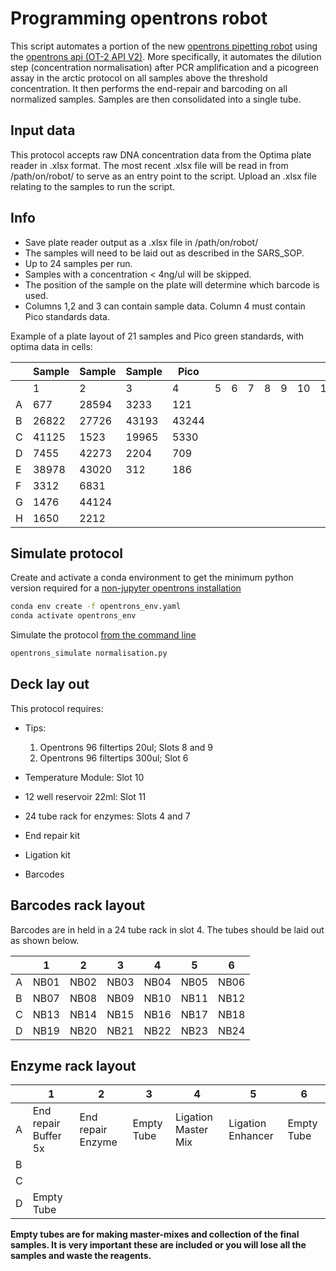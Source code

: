 # Programming opentrons robot

This script automates a portion of the new [opentrons pipetting robot](https://opentrons.com/) using the [opentrons api (OT-2 API V2)](https://docs.opentrons.com/v2/index.html). More specifically, it automates the dilution step (concentration normalisation) after PCR amplification and a picogreen assay in the arctic protocol on all samples above the threshold concentration. It then performs the end-repair and barcoding on all normalized samples. Samples are then consolidated into a single tube.

## Input data

This protocol accepts raw DNA concentration data from the Optima plate reader in .xlsx format. The most recent .xlsx file will be read in from /path/on/robot/ to serve as an entry point to the script. Upload an .xlsx file relating to the samples to run the script.

## Info

- Save plate reader output as a .xlsx file in /path/on/robot/
- The samples will need to be laid out as described in the SARS_SOP.
- Up to 24 samples per run.
- Samples with a concentration < 4ng/ul will be skipped.
- The position of the sample on the plate will determine which barcode is used.
- Columns 1,2 and 3 can contain sample data. Column 4 must contain Pico standards data.

Example of a plate layout of 21 samples and Pico green standards, with optima data in cells:

|    |Sample|Sample |Sample |Pico  |     |     |     |     |     |     |     |     |
|----|------|-------|-------|------|-----|-----|-----|-----|-----|-----|-----|-----|
|    | 1    | 2     | 3     | 4    | 5   | 6   | 7   | 8   | 9   | 10  | 11  | 12  |
| A  | 677  | 28594 | 3233  |121   |     |     |     |     |     |     |     |     |
| B  |26822 | 27726 | 43193 |43244 |     |     |     |     |     |     |     |     |
| C  |41125 | 1523  | 19965 |5330  |     |     |     |     |     |     |     |     |
| D  |7455  | 42273 | 2204  |709   |     |     |     |     |     |     |     |     |
| E  |38978 | 43020 | 312   |186   |     |     |     |     |     |     |     |     |
| F  |3312  | 6831  |       |      |     |     |     |     |     |     |     |     |
| G  |1476  | 44124 |       |      |     |     |     |     |     |     |     |     |
| H  |1650  | 2212  |       |      |     |     |     |     |     |     |     |     |

## Simulate protocol

Create and activate a conda environment to get the minimum python version required for a [non-jupyter opentrons installation](https://docs.opentrons.com/v2/writing.html#non-jupyter-installation)

```bash
conda env create -f opentrons_env.yaml
conda activate opentrons_env
```

Simulate the protocol [from the command line](https://docs.opentrons.com/v2/writing.html#from-the-command-line)

```bash
opentrons_simulate normalisation.py
```

## Deck lay out

This protocol requires:

- Tips:
    1. Opentrons 96 filtertips 20ul; Slots 8 and 9
    2. Opentrons 96 filtertips 300ul; Slot 6

- Temperature Module: Slot 10
- 12 well reservoir 22ml: Slot 11
- 24 tube rack for enzymes: Slots 4 and 7
- End repair kit
- Ligation kit
- Barcodes

## Barcodes rack layout

Barcodes are in held in a 24 tube rack in slot 4. The tubes should be laid out as shown below.

|   | 1    | 2    | 3    | 4    | 5    | 6    |
|---|------|------|------|------|------|------|
| A | NB01 | NB02 | NB03 | NB04 | NB05 | NB06 |
| B | NB07 | NB08 | NB09 | NB10 | NB11 | NB12 |
| C | NB13 | NB14 | NB15 | NB16 | NB17 | NB18 |
| D | NB19 | NB20 | NB21 | NB22 | NB23 | NB24 |

## Enzyme rack layout

|   | 1                     | 2                  | 3          | 4                    | 5                  | 6          |
|---|-----------------------|--------------------|------------|----------------------|--------------------|------------|
| A | End repair  Buffer 5x | End repair  Enzyme | Empty Tube | Ligation  Master Mix | Ligation  Enhancer | Empty Tube |
| B |                       |                    |            |                      |                    |            |
| C |                       |                    |            |                      |                    |            |
| D | Empty Tube            |                    |            |                      |                    |            |

__Empty tubes are for making master-mixes and collection of the final samples. It is very important these are included or you will lose all the samples and waste the reagents.__
